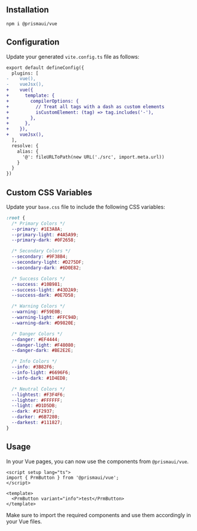 ## Installation

```shell
npm i @prismaui/vue
```

## Configuration

Update your generated `vite.config.ts` file as follows:

```diff
export default defineConfig({
  plugins: [
-    vue(),
-    vueJsx(),
+    vue({
+      template: {
+        compilerOptions: {
+          // Treat all tags with a dash as custom elements
+          isCustomElement: (tag) => tag.includes('-'),
+        },
+      },
+    }),
+    vueJsx(),
  ],
  resolve: {
    alias: {
      '@': fileURLToPath(new URL('./src', import.meta.url))
    }
  }
})
```

## Custom CSS Variables

Update your `base.css` file to include the following CSS variables:

```css
:root {
  /* Primary Colors */
  --primary: #1E3A8A;
  --primary-light: #4A5A99;
  --primary-dark: #0F2658;

  /* Secondary Colors */
  --secondary: #9F38B4;
  --secondary-light: #D275DF;
  --secondary-dark: #6D0E82;

  /* Success Colors */
  --success: #10B981;
  --success-light: #43D2A9;
  --success-dark: #0E7D58;

  /* Warning Colors */
  --warning: #F59E0B;
  --warning-light: #FFC94D;
  --warning-dark: #D9820E;

  /* Danger Colors */
  --danger: #EF4444;
  --danger-light: #F48080;
  --danger-dark: #BE2E2E;

  /* Info Colors */
  --info: #3B82F6;
  --info-light: #6696F6;
  --info-dark: #1D4ED8;

  /* Neutral Colors */
  --lightest: #F3F4F6;
  --lighter: #FFFFFF;
  --light: #D1D5DB;
  --dark: #1F2937;
  --darker: #6B7280;
  --darkest: #111827;
}
```

## Usage

In your Vue pages, you can now use the components from `@prismaui/vue`. 

```vue
<script setup lang="ts">
import { PrmButton } from '@prismaui/vue';
</script>

<template>
  <PrmButton variant="info">test</PrmButton>
</template>
```

Make sure to import the required components and use them accordingly in your Vue files.